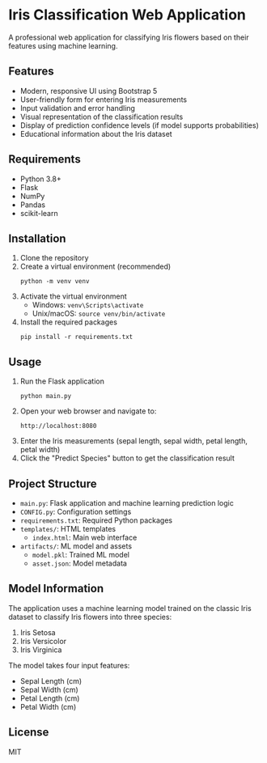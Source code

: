 # Iris Classification Web Application

A professional web application for classifying Iris flowers based on their features using machine learning.

## Features

- Modern, responsive UI using Bootstrap 5
- User-friendly form for entering Iris measurements
- Input validation and error handling
- Visual representation of the classification results
- Display of prediction confidence levels (if model supports probabilities)
- Educational information about the Iris dataset

## Requirements

- Python 3.8+
- Flask
- NumPy
- Pandas
- scikit-learn

## Installation

1. Clone the repository
2. Create a virtual environment (recommended)
   ```
   python -m venv venv
   ```
3. Activate the virtual environment
   - Windows: `venv\Scripts\activate`
   - Unix/macOS: `source venv/bin/activate`
4. Install the required packages
   ```
   pip install -r requirements.txt
   ```

## Usage

1. Run the Flask application
   ```
   python main.py
   ```
2. Open your web browser and navigate to:
   ```
   http://localhost:8080
   ```
3. Enter the Iris measurements (sepal length, sepal width, petal length, petal width)
4. Click the "Predict Species" button to get the classification result

## Project Structure

- `main.py`: Flask application and machine learning prediction logic
- `CONFIG.py`: Configuration settings
- `requirements.txt`: Required Python packages
- `templates/`: HTML templates
  - `index.html`: Main web interface
- `artifacts/`: ML model and assets
  - `model.pkl`: Trained ML model
  - `asset.json`: Model metadata

## Model Information

The application uses a machine learning model trained on the classic Iris dataset to classify Iris flowers into three species:

1. Iris Setosa
2. Iris Versicolor
3. Iris Virginica

The model takes four input features:
- Sepal Length (cm)
- Sepal Width (cm)
- Petal Length (cm)
- Petal Width (cm)

## License

MIT 